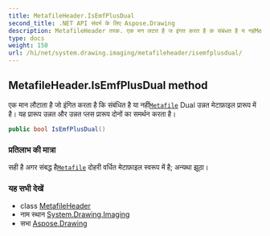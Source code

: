 ```yaml
---
title: MetafileHeader.IsEmfPlusDual
second_title: .NET API संदर्भ के लिए Aspose.Drawing
description: MetafileHeader तरक. एक मन लटत है ज इंगत करत है क संबंधत है य नहंMetafile Dual उन्नत मेटफ़इल प्ररूप में है यह प्ररूप उन्नत और उन्नत प्लस प्ररूप दनं क समर्थन करत है
type: docs
weight: 150
url: /hi/net/system.drawing.imaging/metafileheader/isemfplusdual/
---
```

## MetafileHeader.IsEmfPlusDual method

एक मान लौटाता है जो इंगित करता है कि संबंधित है या नहीं[`Metafile`](../../metafile/) Dual उन्नत मेटाफ़ाइल प्रारूप में है। यह प्रारूप उन्नत और उन्नत प्लस प्रारूप दोनों का समर्थन करता है।

```csharp
public bool IsEmfPlusDual()
```

### प्रतिलाभ की मात्रा

सही है अगर संबद्ध है[`Metafile`](../../metafile/) दोहरी वर्धित मेटाफ़ाइल स्वरूप में है; अन्यथा झूठा।

### यह सभी देखें

* class [MetafileHeader](../)
* नाम स्थान [System.Drawing.Imaging](../../metafileheader/)
* सभा [Aspose.Drawing](../../../)


